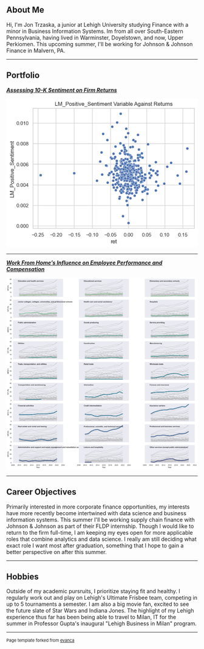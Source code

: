## About Me

Hi, I'm Jon Trzaska, a junior at Lehigh University studying Finance with a minor in Business Information Systems. Im from all over South-Eastern Pennsylvania, having lived in Warminster, Doyelstown, and now, Upper Perkiomen. This upcoming summer, I'll be working for Johnson & Johnson Finance in Malvern, PA. 

---

## Portfolio

<!-- You can link to other websites, PDFs in this repo, and other pages in this repo -->

_**[Assessing 10-K Sentiment on Firm Returns](report/report.md)**_

<img src="report/output_13_0.png?raw=true"/>

---

_**[Work From Home’s Influence on Employee Performance and Compensation]((https://andrewschac.github.io/stash-ka))**_

<img src="https://github.com/andrewschac/stash-ka/blob/main/pics/multiple_time_series.jpg?raw=true"/>

---


## Career Objectives

Primarily interested in more corporate finance opportunities, my interests have more recently become intertwined with data science and business information systems. 
This summer I'll be working supply chain finance with Johnson & Johnson as part of their FLDP internship. Though I would like to return to the firm full-time, I am keeping my eyes open for more applicable roles that combine analytics and data science. I really am still deciding what exact role I want most after graduation, something that I hope to gain a better perspective on after this summer. 

---

## Hobbies

Outside of my academic pursruits, I prioritize staying fit and healthy. I regularly work out and play on Lehigh's Ultimate Frisbee team, competing in up to 5 tournaments a semester. I am also a big movie fan, excited to see the future slate of Star Wars and Indiana Jones. The highlight of my Lehigh experience thus far has been being able to travel to Milan, IT for the summer in Professor Gupta's inaugural "Lehigh Business in Milan" program. 

---
<p style="font-size:11px">Page template forked from <a href="https://github.com/evanca/quick-portfolio">evanca</a></p>
<!-- Remove above link if you don't want to attibute -->
